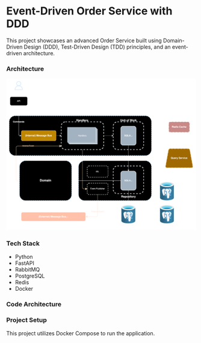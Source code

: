 # Event-Driven Order Service with DDD

This project showcases an advanced Order Service built using Domain-Driven Design (DDD), Test-Driven Design (TDD) principles, and an event-driven architecture. 

### Architecture
![Architecture](./img/architecture.svg)

### Tech Stack
- Python
- FastAPI
- RabbitMQ 
- PostgreSQL
- Redis
- Docker

### Code Architecture

### Project Setup

This project utilizes Docker Compose to run the application.



